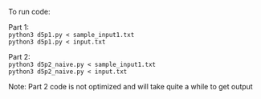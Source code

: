 To run code:

Part 1:\
`python3 d5p1.py < sample_input1.txt`\
`python3 d5p1.py < input.txt`

Part 2:\
`python3 d5p2_naive.py < sample_input1.txt`\
`python3 d5p2_naive.py < input.txt`

Note: Part 2 code is not optimized and will take quite a while to get output
